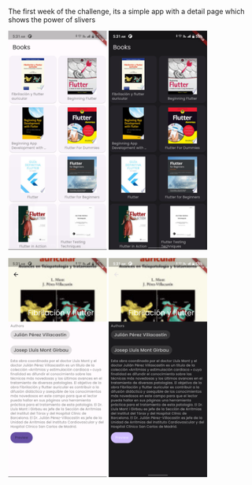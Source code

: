 The first week of the challenge, its a simple app with a detail page which shows the power of slivers

<img src="https://github.com/IsmailAlamKhan/flutter_map_ui_challenge/blob/main/week_1/screenshots/1.png" width="200">   <img src="https://github.com/IsmailAlamKhan/flutter_map_ui_challenge/blob/main/week_1/screenshots/1-dark.png" width="200">


<img src="https://github.com/IsmailAlamKhan/flutter_map_ui_challenge/blob/main/week_1/screenshots/2.png" width="200">   <img src="https://github.com/IsmailAlamKhan/flutter_map_ui_challenge/blob/main/week_1/screenshots/2-dark.png" width="200">

